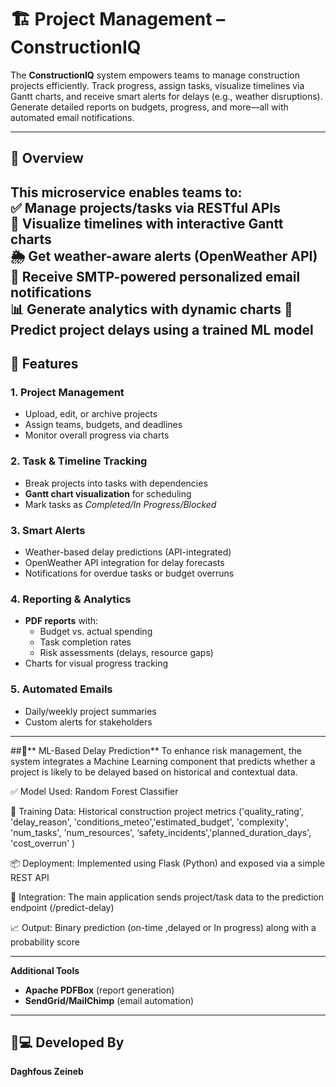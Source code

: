 # 🏗️ Project Management – ConstructionIQ

The **ConstructionIQ** system empowers teams to manage construction projects efficiently. Track progress, assign tasks, visualize timelines via Gantt charts, and receive smart alerts for delays (e.g., weather disruptions). Generate detailed reports on budgets, progress, and more—all with automated email notifications.

---

## 🚀 **Overview**
This microservice enables teams to:  
✅ **Manage projects/tasks** via RESTful APIs  
📅 **Visualize timelines** with interactive Gantt charts  
🌦️ Get **weather-aware alerts** (OpenWeather API)  
📧 Receive **SMTP-powered personalized email notifications**  
📊 Generate analytics with dynamic charts
🤖 Predict project delays using a trained ML model
---

## 🧠 **Features**

### 1. **Project Management**
- Upload, edit, or archive projects
- Assign teams, budgets, and deadlines
- Monitor overall progress via charts

### 2. **Task & Timeline Tracking**
- Break projects into tasks with dependencies
- **Gantt chart visualization** for scheduling
- Mark tasks as *Completed/In Progress/Blocked*

### 3. **Smart Alerts**
- Weather-based delay predictions (API-integrated)
- OpenWeather API integration for delay forecasts
- Notifications for overdue tasks or budget overruns

### 4. **Reporting & Analytics**
- **PDF reports** with:
    - Budget vs. actual spending
    - Task completion rates
    - Risk assessments (delays, resource gaps)
- Charts for visual progress tracking

### 5. **Automated Emails**
- Daily/weekly project summaries
- Custom alerts for stakeholders

---

##🤖** ML-Based Delay Prediction**
To enhance risk management, the system integrates a Machine Learning component that predicts whether a project is likely to be delayed based on historical and contextual data.

✅ Model Used: Random Forest Classifier

🧠 Training Data: Historical construction project metrics ('quality_rating', 'delay_reason', 'conditions_meteo','estimated_budget', 'complexity',   'num_tasks', 'num_resources', ‘safety_incidents','planned_duration_days', 'cost_overrun' )

📦 Deployment: Implemented using Flask (Python) and exposed via a simple REST API

🔗 Integration: The main application sends project/task data to the prediction endpoint (/predict-delay)

📈 Output: Binary prediction (on-time ,delayed or In progress) along with a probability score

---
**Additional Tools**
- **Apache PDFBox** (report generation)
- **SendGrid/MailChimp** (email automation)

---
## 🧑💻 **Developed By**
**Daghfous Zeineb**  

